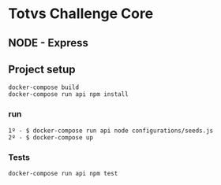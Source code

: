 # Totvs Challenge Core

## NODE - Express

## Project setup
```
docker-compose build
docker-compose run api npm install
```

### run
```
1º - $ docker-compose run api node configurations/seeds.js
2º - $ docker-compose up
```

### Tests
```
docker-compose run api npm test
```
